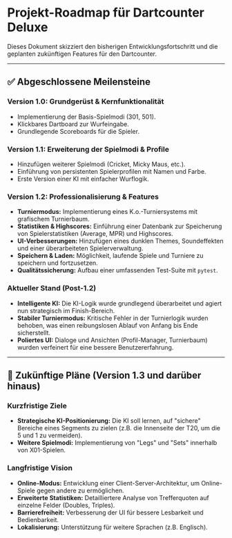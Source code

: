 # Projekt-Roadmap für Dartcounter Deluxe

Dieses Dokument skizziert den bisherigen Entwicklungsfortschritt und die geplanten zukünftigen Features für den Dartcounter.

---

## ✅ Abgeschlossene Meilensteine

### Version 1.0: Grundgerüst & Kernfunktionalität
- Implementierung der Basis-Spielmodi (301, 501).
- Klickbares Dartboard zur Wurfeingabe.
- Grundlegende Scoreboards für die Spieler.

### Version 1.1: Erweiterung der Spielmodi & Profile
- Hinzufügen weiterer Spielmodi (Cricket, Micky Maus, etc.).
- Einführung von persistenten Spielerprofilen mit Namen und Farbe.
- Erste Version einer KI mit einfacher Wurflogik.

### Version 1.2: Professionalisierung & Features
- **Turniermodus:** Implementierung eines K.o.-Turniersystems mit grafischem Turnierbaum.
- **Statistiken & Highscores:** Einführung einer Datenbank zur Speicherung von Spielerstatistiken (Average, MPR) und Highscores.
- **UI-Verbesserungen:** Hinzufügen eines dunklen Themes, Soundeffekten und einer überarbeiteten Spielerverwaltung.
- **Speichern & Laden:** Möglichkeit, laufende Spiele und Turniere zu speichern und fortzusetzen.
- **Qualitätssicherung:** Aufbau einer umfassenden Test-Suite mit `pytest`.

### Aktueller Stand (Post-1.2)
- **Intelligente KI:** Die KI-Logik wurde grundlegend überarbeitet und agiert nun strategisch im Finish-Bereich.
- **Stabiler Turniermodus:** Kritische Fehler in der Turnierlogik wurden behoben, was einen reibungslosen Ablauf von Anfang bis Ende sicherstellt.
- **Poliertes UI:** Dialoge und Ansichten (Profil-Manager, Turnierbaum) wurden verfeinert für eine bessere Benutzererfahrung.

---

## 🚀 Zukünftige Pläne (Version 1.3 und darüber hinaus)

### Kurzfristige Ziele
- **Strategische KI-Positionierung:** Die KI soll lernen, auf "sichere" Bereiche eines Segments zu zielen (z.B. die Innenseite der T20, um die 5 und 1 zu vermeiden).
- **Weitere Spielmodi:** Implementierung von "Legs" und "Sets" innerhalb von X01-Spielen.

### Langfristige Vision
- **Online-Modus:** Entwicklung einer Client-Server-Architektur, um Online-Spiele gegen andere zu ermöglichen.
- **Erweiterte Statistiken:** Detailliertere Analyse von Trefferquoten auf einzelne Felder (Doubles, Triples).
- **Barrierefreiheit:** Verbesserung der UI für bessere Lesbarkeit und Bedienbarkeit.
- **Lokalisierung:** Unterstützung für weitere Sprachen (z.B. Englisch).